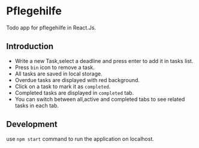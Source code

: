 # Pflegehilfe
Todo app for pflegehilfe in React.Js.

## Introduction
* Write a new Task,select a deadline and press enter to add it in tasks list.
* Press `bin` icon to remove a task.
* All tasks are saved in local storage.
* Overdue tasks are displayed with red background.
* Click on a task to mark it as `completed`.
* Completed tasks are displayed in `completed` tab.
* You can switch between all,active and completed tabs to see related tasks in each tab.

## Development
use `npm start` command to run the application on localhost.
